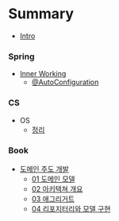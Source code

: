 # Summary

* [Intro](README.md)

### Spring
* [Inner Working]()
    * [@AutoConfiguration](Spring/01_@SpringBootApplication_Auto_configure_동작과정.md)

### CS
* OS
    * [정리](CS/OS/00_정리.md)

### Book
* [도메인 주도 개발]()
    * [01 도메인 모델](DDD/01_도메인_모델.md)
    * [02 아키텍쳐 개요](DDD/02_DDD_아키텍쳐_개요.md)
    * [03 애그리거트](DDD/03_애그리거트.md)
    * [04 리포지터리와 모델 구현](DDD/04_리포지터리와_모델_구현.md)
